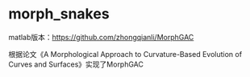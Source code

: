 # morph_snakes

matlab版本：https://github.com/zhongqianli/MorphGAC

根据论文《A Morphological Approach to Curvature-Based Evolution of Curves and Surfaces》实现了MorphGAC
